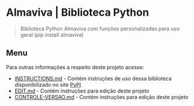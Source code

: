 # Almaviva | Biblioteca Python
> Biblioteca Python Almaviva com funções personalizadas para uso geral (pip install almaviva)


## Menu

Para outras informações a respeito deste projeto acesse:

- [INSTRUCTIONS.md](INSTRUCTIONS.md) - Contém instruções de uso dessa biblioteca disponibilizado no site [PyPI](https://pypi.org/project/almaviva/)
- [EDIT.md](EDIT.md) - Contém instruções para edição deste projeto
- [CONTROLE-VERSAO.md](CONTROLE-VERSAO.md) - Contém instruções para edição deste projeto
